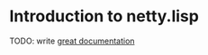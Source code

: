 # Introduction to netty.lisp

TODO: write [great documentation](http://jacobian.org/writing/great-documentation/what-to-write/)
